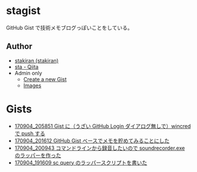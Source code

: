 # stagist
GitHub Gist で技術メモブログっぽいことをしている。

## Author
- [stakiran (stakiran)](https://github.com/stakiran)
- [sta - Qiita](http://qiita.com/sta)
- Admin only
  - [Create a new Gist](https://gist.github.com/)
  - [Images](https://github.com/stakiran/stagist/issues?q=is%3Aissue+is%3Aclosed)

# Gists
- [170904_205851 Gist に（うざい GitHub Login ダイアログ無しで）wincred で push する](https://gist.github.com/stakiran/ab47411c1767e4e26b561925dbc2ddb3)
- [170904_201612 GitHub Gist ベースでメモを貯めてみることにした](https://gist.github.com/stakiran/3b358e7e4d47e33ec9d167b88d564222)
- [170904_200943 コマンドラインから録音したいので soundrecorder.exe のラッパーを作った](https://gist.github.com/stakiran/6d625bff89bf24c55ba213144ebf52b5)
- [170904_191609 sc query のラッパースクリプトを書いた](https://gist.github.com/stakiran/7a4d8eca9525fa53a5dc048f7ff022a7)
